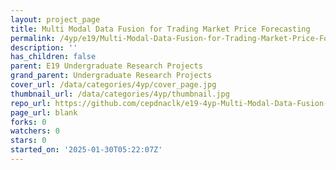 ```yaml
---
layout: project_page
title: Multi Modal Data Fusion for Trading Market Price Forecasting
permalink: /4yp/e19/Multi-Modal-Data-Fusion-for-Trading-Market-Price-Forecasting/
description: ''
has_children: false
parent: E19 Undergraduate Research Projects
grand_parent: Undergraduate Research Projects
cover_url: /data/categories/4yp/cover_page.jpg
thumbnail_url: /data/categories/4yp/thumbnail.jpg
repo_url: https://github.com/cepdnaclk/e19-4yp-Multi-Modal-Data-Fusion-for-Trading-Market-Price-Forecasting
page_url: blank
forks: 0
watchers: 0
stars: 0
started_on: '2025-01-30T05:22:07Z'
---
```


